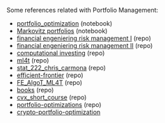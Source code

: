 Some references related with Portfolio Management:

- [portfolio_optimization](http://nbviewer.jupyter.org/github/cvxgrp/cvx_short_course/blob/master/applications/portfolio_optimization.ipynb) (notebook)
- [Markovitz portfolios](https://github.com/seanhomstadmcdonald/MarkowitzPortfolioOptimization/blob/1d0209785fa959244a55d19ae2184223d0149adf/Markowitz%20Portfolio%20Optimization.ipynb) (notebook)
- [financial engeniering risk management I](https://github.com/pjIowa/ferm_p1)  (repo)
- [financial engeniering risk management II](https://github.com/pjIowa/ferm_p2)  (repo)
- [computational investing](https://github.com/Mistobaan/compinvesting1-004/tree/5cfb2d609cf4c89f71fbb862581c1da4111bdecf)  (repo)
- [ml4t](https://github.com/sbalajis/ml4t/tree/52fcc2932c277f0195a0456f949161a3911c5366)  (repo)
- [stat_222_chris_carmona](https://github.com/christianu7/stat_222_chris_carmona/tree/ea5006c68585e5bef43754004bf7430810d07981) (repo)
- [efficient-frontier](https://github.com/psthomas/efficient-frontier/tree/67adb335d5ac12f4439ab3633a2a823bd9417b6f) (repo)
- [FE_AlgoT_ML4T](https://github.com/Leoezio/FE_AlgoT_ML4T/tree/52fcc2932c277f0195a0456f949161a3911c5366) (repo)
- [books](https://github.com/tschm/epfl/tree/1f48e6b556896c4c51f37fb76235278391f7c87d/books) (repo)
- [cvx_short_course](https://github.com/cvxgrp/cvx_short_course) (repo)
- [portfolio-optimizations](https://github.com/tomyitav/portfolio-optimizations) (repo)
- [crypto-portfolio-optimization](https://github.com/omkardash/crypto-portfolio-optimization/blob/master/crypto-portfolio-optimization.ipynb) 
